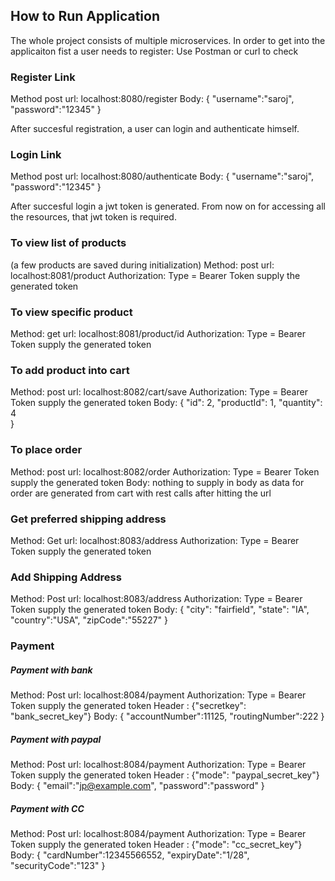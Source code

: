 ## How to Run Application

The whole project consists of multiple microservices. In order to get into the applicaiton fist a user needs to register:
Use Postman or curl to check
### Register Link 
Method post
url: localhost:8080/register 
Body: {
	"username":"saroj",
	"password":"12345"
}

After succesful registration, a user can login and authenticate himself.

### Login Link
Method post
url: localhost:8080/authenticate
Body: {
	"username":"saroj",
	"password":"12345"
}

After succesful login a jwt token is generated.
From now on for accessing all the resources, that jwt token is required.

### To view list of products
(a few products are saved during initialization)
Method: post
url: localhost:8081/product
Authorization: Type = Bearer Token
supply the generated token

### To view specific product
Method: get
url: localhost:8081/product/id
Authorization: Type = Bearer Token
supply the generated token

### To add product into cart
Method: post
url: localhost:8082/cart/save
Authorization: Type = Bearer Token
supply the generated token
Body:  {
        "id": 2,
        "productId": 1,
        "quantity": 4    
    }
### To place order
Method: post
url: localhost:8082/order
Authorization: Type = Bearer Token
supply the generated token
Body: nothing to supply in body as data for order are generated from cart with rest calls after hitting the url
### Get preferred shipping address
Method: Get
url: localhost:8083/address
Authorization: Type = Bearer Token
supply the generated token
### Add Shipping Address
Method: Post
url: localhost:8083/address
Authorization: Type = Bearer Token
supply the generated token
Body: {
	"city": "fairfield",
	"state": "IA",
	"country":"USA",
	"zipCode":"55227"
}

### Payment
##### Payment with bank
Method: Post
url: localhost:8084/payment
Authorization: Type = Bearer Token
supply the generated token
Header :  {"secretkey": "bank_secret_key"}
Body: 
{
    	"accountNumber":11125,
    	"routingNumber":222
    }
##### Payment with paypal
Method: Post
url: localhost:8084/payment
Authorization: Type = Bearer Token
supply the generated token
Header :  {"mode": "paypal_secret_key"}
Body: 
{
    	"email":"jp@example.com",
    	"password":"password"
    }
##### Payment with CC
Method: Post
url: localhost:8084/payment
Authorization: Type = Bearer Token
supply the generated token
Header :  {"mode": "cc_secret_key"}
Body: 
{
    	"cardNumber":12345566552,
    	"expiryDate":"1/28",
    	"securityCode":"123"
    }
<!--stackedit_data:
eyJoaXN0b3J5IjpbNTg0Mzc5MjU5LC01OTI2MDgwOTAsMTUyMj
Q4MDc0N119
-->
